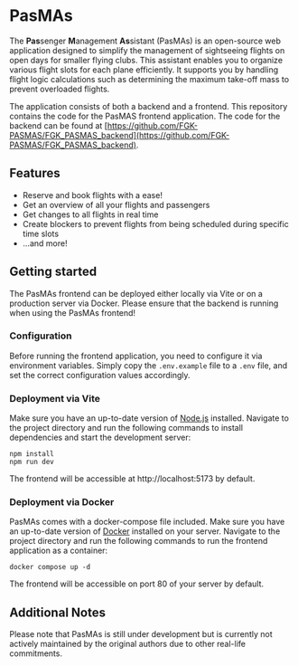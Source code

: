 # PasMAs

The **Pas**senger **M**anagement **As**sistant (PasMAs) is an open-source web application designed to simplify the management of sightseeing flights on open days for smaller flying clubs. This assistant enables you to organize various flight slots for each plane efficiently. It supports you by handling flight logic calculations such as determining the maximum take-off mass to prevent overloaded flights. 

The application consists of both a backend and a frontend. This repository contains the code for the PasMAS frontend application. The code for the backend can be found at [https://github.com/FGK-PASMAS/FGK_PASMAS_backend](https://github.com/FGK-PASMAS/FGK_PASMAS_backend).

## Features

- Reserve and book flights with a ease!
- Get an overview of all your flights and passengers
- Get changes to all flights in real time
- Create blockers to prevent flights from being scheduled during specific time slots
- ...and more!

## Getting started 

The PasMAs frontend can be deployed either locally via Vite or on a production server via Docker. Please ensure that the backend is running when using the PasMAs frontend!

### Configuration

Before running the frontend application, you need to configure it via environment variables. Simply copy the `.env.example` file to a `.env` file, and set the correct configuration values accordingly.

### Deployment via Vite

Make sure you have an up-to-date version of [Node.js](https://nodejs.org/en) installed. Navigate to the project directory and run the following commands to install dependencies and start the development server:

```
npm install
npm run dev
```

The frontend will be accessible at http://localhost:5173 by default.

### Deployment via Docker

PasMAs comes with a docker-compose file included. Make sure you have an up-to-date version of [Docker](https://www.docker.com/) installed on your server. Navigate to the project directory and run the following commands to run the frontend application as a container:

```
docker compose up -d
```

The frontend will be accessible on port 80 of your server by default.

## Additional Notes

Please note that PasMAs is still under development but is currently not actively maintained by the original authors due to other real-life commitments.
